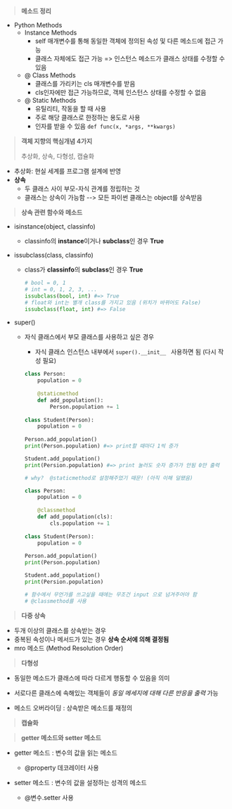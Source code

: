 > **메소드 정리**

* Python Methods
  * Instance Methods 
    * self 매개변수를 통해 동일한 객체에 정의된 속성 및 다른 메소드에 접근 가능
    * 클래스 자체에도 접근 가능 => 인스턴스 메소드가 클래스 상태를 수정할 수 있음
  * @ Class Methods
    * 클래스를 가리키는 cls 매개변수를 받음
    * cls인자에만 접근 가능하므로, 객체 인스턴스 상태를 수정할 수 없음
  * @ Static Methods
    * 유틸리티, 작동을 할 때 사용
    * 주로 해당 클래스로 한정하는 용도로 사용
    * 인자를 받을 수 있음 ```def func(x, *args, **kwargs)```



> **객체 지향의 핵심개념 4가지**
>
> 추상화, 상속, 다형성, 캡슐화

* 추상화: 현실 세계를 프로그램 설계에 반영
* **상속**
  * 두 클래스 사이 부모-자식 관계를 정립하는 것
  * 클래스는 상속이 가능함 --> 모든 파이썬 클래스는 object를 상속받음

> **상속 관련 함수와 메소드**

* isinstance(object, classinfo)
  * classinfo의 **instance**이거나 **subclass**인 경우 **True**

* issubclass(class, classinfo)

  * class가 **classinfo**의 **subclass**인 경우 **True**

    ```python
    # bool = 0, 1
    # int = 0, 1, 2, 3, ...
    issubclass(bool, int) #=> True
    # float와 int는 별개 class를 가지고 있음 (위치가 바뀌어도 False)
    issubclass(float, int) #=> False
    ```

* super()

  * 자식 클래스에서 부모 클래스를 사용하고 싶은 경우

    * 자식 클래스 인스턴스 내부에서 ```super().__init__ ``` 사용하면 됨 (다시 작성 필요)

    ```python
    class Person:
        population = 0
        
        @staticmethod
        def add_population():
            Person.population += 1
            
    class Student(Person):
        population = 0
            
    Person.add_population()
    print(Person.population) #=> print할 때마다 1씩 증가
    
    Student.add_population()
    print(Persion.population) #=> print 눌러도 숫자 증가가 안됨 0만 출력
    
    # why?  @staticmethod로 설정해주었기 때문! (아직 이해 덜됐음)
    ```

    ```python
    class Person:
        population = 0
        
        @classmethod
        def add_population(cls):
            cls.population += 1
            
    class Student(Person):
        population = 0
            
    Person.add_population()
    print(Person.population)
    
    Student.add_population()
    print(Persion.population) 
    
    # 함수에서 무언가를 쓰고싶을 때에는 무조건 input 으로 넘겨주어야 함
    # @classmethod를 사용
    ```

    

> **다중 상속**

* 두개 이상의 클래스를 상속받는 경우
* 중복된 속성이나 메서드가 있는 경우 **상속 순서에 의해 결정됨**
* mro 메소드 (Method Resolution Order)



> **다형성**

* 동일한 메소드가 클래스에 따라 다르게 행동할 수 있음을 의미
* 서로다른 클래스에 속해있는 객체들이 *동일 메세지에 대해 다른 반응을 출력* 가능

* 메소드 오버라이딩 : 상속받은 메소드를 재정의



> **캡슐화** 



> **getter 메소드와 setter 메소드**

* getter 메소드 : 변수의 값을 읽는 메소드
  * @property 데코레이터 사용

* setter 메소드 : 변수의 값을 설정하는 성격의 메소드
  * @변수.setter 사용





